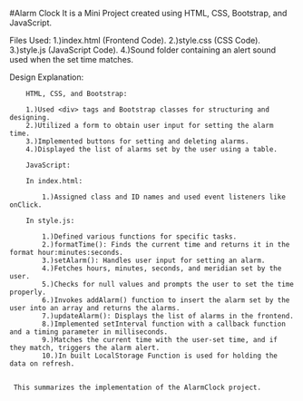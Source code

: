 #Alarm Clock 
It is a Mini Project created using HTML, CSS, Bootstrap, and JavaScript.

Files Used:
        1.)index.html (Frontend Code).
        2.)style.css (CSS Code).
        3.)style.js (JavaScript Code).
        4.)Sound folder containing an alert sound used when the set time matches.

Design Explanation:  

        HTML, CSS, and Bootstrap:

        1.)Used <div> tags and Bootstrap classes for structuring and designing.
        2.)Utilized a form to obtain user input for setting the alarm time.
        3.)Implemented buttons for setting and deleting alarms.
        4.)Displayed the list of alarms set by the user using a table.
        
        JavaScript:
        
        In index.html:
            
            1.)Assigned class and ID names and used event listeners like onClick.
            
        In style.js:
        
            1.)Defined various functions for specific tasks.
            2.)formatTime(): Finds the current time and returns it in the format hour:minutes:seconds.
            3.)setAlarm(): Handles user input for setting an alarm.
            4.)Fetches hours, minutes, seconds, and meridian set by the user.
            5.)Checks for null values and prompts the user to set the time properly.
            6.)Invokes addAlarm() function to insert the alarm set by the user into an array and returns the alarms.
            7.)updateAlarm(): Displays the list of alarms in the frontend.
            8.)Implemented setInterval function with a callback function and a timing parameter in milliseconds.
            9.)Matches the current time with the user-set time, and if they match, triggers the alarm alert.
            10.)In built LocalStorage Function is used for holding the data on refresh.            


     This summarizes the implementation of the AlarmClock project.
